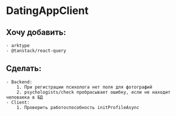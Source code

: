 # DatingAppClient

## Хочу добавить:
    - arktype
    - @tanstack/react-query

## Сделать:
    - Backend:
        1. При регистрации психолога нет поля для фотографий
        2. psychologists/check пробрасывает ошибку, если не находит человаека в БД
    - Client:
        1. Проверить работоспособность initProfileAsync
